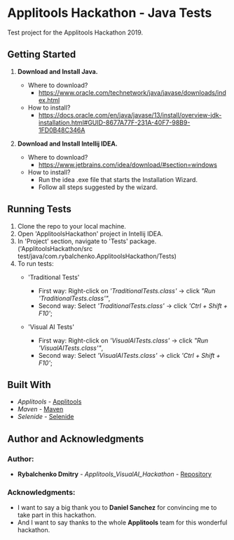 # Applitools Hackathon - Java Tests

Test project for the Applitools Hackathon 2019.

## Getting Started
1. **Download and Install Java.**
    - Where to download?
        - https://www.oracle.com/technetwork/java/javase/downloads/index.html
    - How to install?
        - https://docs.oracle.com/en/java/javase/13/install/overview-jdk-installation.html#GUID-8677A77F-231A-40F7-98B9-1FD0B48C346A

2. **Download and Install Intellij IDEA.**
    - Where to download?
        - https://www.jetbrains.com/idea/download/#section=windows
    - How to install?
        - Run the idea .exe file that starts the Installation Wizard.
        - Follow all steps suggested by the wizard.


## Running Tests
1. Clone the repo to your local machine.
2. Open 'ApplitoolsHackathon' project in Intellij IDEA.
3. In 'Project' section, navigate to 'Tests' package.
('ApplitoolsHackathon/src test/java/com.rybalchenko.ApplitoolsHackathon/Tests)
4. To run tests:
    - 'Traditional Tests'
        - First way: Right-click on *'TraditionalTests.class'* -> click *"Run 'TraditionalTests.class'"*,
        - Second way: Select *'TraditionalTests.class'* -> click *'Ctrl + Shift + F10'*;
        
    - 'Visual AI Tests'
        - First way: Right-click on *'VisualAITests.class'* -> click *"Run 'VisualAITests.class'"*,
        - Second way: Select *'VisualAITests.class'* -> click *'Ctrl + Shift + F10'*;

## Built With

* *Applitools* - [Applitools](http://www.dropwizard.io/1.0.2/docs/)
* *Maven* - [Maven](https://maven.apache.org/)
* *Selenide* - [Selenide](https://selenide.org/)

## Author and Acknowledgments
### Author: 
* **Rybalchenko Dmitry** - *Applitools_VisualAI_Hackathon* - [Repository](https://github.com/DmitryFish/Applitools_VisualAI_Hackathon)

### Acknowledgments:
* I want to say a big thank you to **Daniel Sanchez** for convincing me to take part in this hackathon.
* And I want to say thanks to the whole **Applitools** team for this wonderful hackathon.